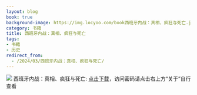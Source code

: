```yaml
---
layout: blog
book: true
background-image: https://img.locyoo.com/book西班牙内战：真相、疯狂与死亡.jpg
category: 书籍
title: 西班牙内战：真相、疯狂与死亡
tags:
- 书籍
- 历史
redirect_from:
  - /2024/03/西班牙内战：真相、疯狂与死亡/
---
```

![](https://img.locyoo.com/book西班牙内战：真相、疯狂与死亡.jpg)
西班牙内战：真相、疯狂与死亡: <a name = "ref1" href="https://url18.ctfile.com/f/50983618-1055874718-5b3c16?p=3619">点击下载</a>，访问密码请点击右上方“关于”自行查看